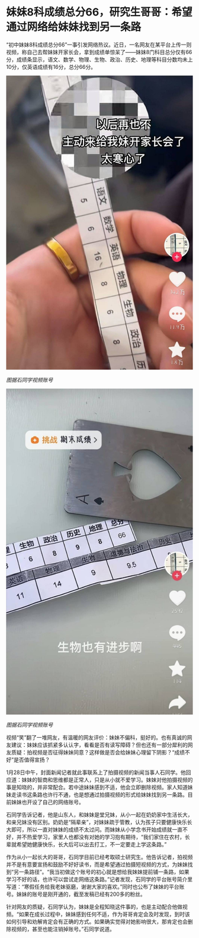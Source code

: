 # 妹妹8科成绩总分66，研究生哥哥：希望通过网络给妹妹找到另一条路

“初中妹妹8科成绩总分66”一事引发网络热议。近日，一名网友在某平台上传一则视频，称自己去帮妹妹开家长会，拿到成绩单惊呆了——妹妹8门科目总分仅有66分，成绩条显示，语文、数学、物理、生物、政治、历史、地理等科目分数均未上10分，仅英语成绩有16分，总分66分。

![19b196c5d5bfb00f32e111308920fb81.jpg](https://raw.githubusercontent.com/qqhsx/qqnews_image/main/2024/01/28/妹妹8科成绩总分66，研究生哥哥：希望通过网络给妹妹找到另一条路/19b196c5d5bfb00f32e111308920fb81.jpg)

 _图据石同学视频账号_

![9fc808be6020c12bd4829a3d84a5a356.jpg](https://raw.githubusercontent.com/qqhsx/qqnews_image/main/2024/01/28/妹妹8科成绩总分66，研究生哥哥：希望通过网络给妹妹找到另一条路/9fc808be6020c12bd4829a3d84a5a356.jpg)

_图据石同学视频账号_

视频“笑”翻了一堆网友，有温暖的网友评价：妹妹不偏科，挺好的。也有真诚的网友建议：妹妹应该抓紧多认认字，看看是否有读写障碍？但也还有一部分犀利的网友质疑：拍视频是否征得妹妹同意？这样做是否会给妹妹心理留下阴影？“成绩不好”是否值得宣扬？

1月28日中午，封面新闻记者就此事联系上了拍摄视频的新闻当事人石同学。他回应道：妹妹的智商和思维都是正常人，只是从小就不爱学习。妹妹对他拍摄视频的事是知晓的，并非常配合。若中途妹妹感到不适，他会立即删除视频。家人知道妹妹走读书这条路也许行不通，也是想通过拍摄视频的形式给妹妹找到另一条路。目前妹妹也开设了自己的网络账号。

石同学告诉记者，他是山东人，和妹妹是堂兄妹，从小一起在奶奶家中生活长大，和亲兄妹没有区别。奶奶是“隔辈亲”，对妹妹疏于管教，认为孩子只要健康快乐长大即可，所以一直对妹妹的成绩不太过问。而妹妹从小学念书开始成绩就一直不好，并不热爱学习，家里人也都没有对她的学习抱有期待，“我们家住在农村，长辈就希望她健康快乐，长大后可以出去打工，不一定要走上学这条路。”

作为从小一起长大的哥哥，石同学目前已经考取硕士研究生。他告诉记者，拍视频并不是有意要宣扬和鼓励不好好读书，而是希望通过拍摄短视频的方式，为妹妹找到“另一条路径”。“我当初做这个账号的初心就是想给我妹妹提前铺一条路，如果学习不好的话，也许可以尝试走网络这条路。”记者发现，石同学的平台账号简介里写道：“寒假任务给我老妹驱磨，谢谢大家的喜欢。”同时也公布了妹妹的平台账号。妹妹的账号是刚开通的，截至发稿已经有200多的粉丝。

针对网友的质疑，石同学认为，妹妹是全程知晓这件事的，也是主动配合他做视频。“如果在成长过程中，妹妹感到任何不适，作为哥哥肯定会及时发现，到时该如何引导和劝解肯定会有正确的方式。如果确实觉得对她影响很大，那肯定也会删除视频的，甚至也能注销掉账号。”石同学说道。

